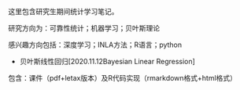 这里包含研究生期间统计学习笔记。

研究方向为：可靠性统计；机器学习；贝叶斯理论

感兴趣方向包括：深度学习；INLA方法；R语言；python

- 贝叶斯线性回归[2020.11.12Bayesian Linear Regression]

包含：课件（pdf+letax版本）及R代码实现（rmarkdown格式+html格式）

